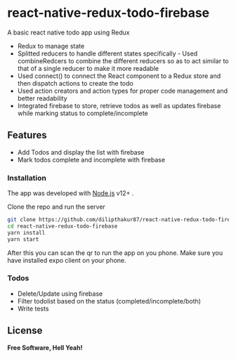 # react-native-redux-todo-firebase

A basic react native todo app using Redux 

  - Redux to manage state
  - Splitted reducers to handle different states specifically - Used combineRedcers to combine the different reducers so as to act similar to that of a single reducer to make it more readable
  - Used connect() to connect the React component to a Redux store and then dispatch actions to create the todo
  - Used action creators and action types for proper code management and better readability
  - Integrated firebase to store, retrieve todos as well as updates firebase while marking status to complete/incomplete

## Features

  - Add Todos and display the list with firebase
  - Mark todos complete and incomplete with firebase

### Installation

The app was developed with [Node.js](https://nodejs.org/) v12+ .

Clone the repo and run the server

```sh
git clone https://github.com/dilipthakur87/react-native-redux-todo-firebase.git
cd react-native-redux-todo-firebase
yarn install
yarn start
```

After this you can scan the qr to run the app on you phone. Make sure you have installed expo client on your phone.

### Todos

 - Delete/Update using firebase
 - Filter todolist based on the status (completed/incomplete/both)
 - Write tests

License
----

**Free Software, Hell Yeah!**